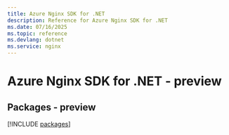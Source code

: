```yaml
---
title: Azure Nginx SDK for .NET
description: Reference for Azure Nginx SDK for .NET
ms.date: 07/16/2025
ms.topic: reference
ms.devlang: dotnet
ms.service: nginx
---
```

# Azure Nginx SDK for .NET - preview
## Packages - preview
[!INCLUDE [packages](nginx-index.md)]
